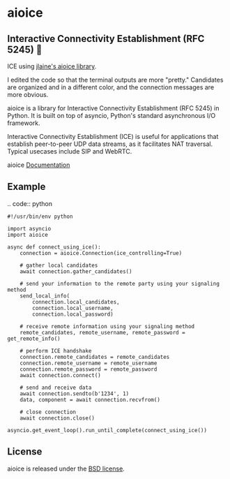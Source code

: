 # aioice


## Interactive Connectivity Establishment (RFC 5245) 🔗


ICE using [jlaine's aioice library](https://github.com/jlaine/aioice). 

I edited the code so that the terminal outputs are more "pretty." Candidates are organized and in a different color, and the connection messages are more obvious.

aioice is a library for Interactive Connectivity Establishment (RFC 5245) in Python. It is built on top of asyncio, Python's standard asynchronous I/O framework.

Interactive Connectivity Establishment (ICE) is useful for applications that establish peer-to-peer UDP data streams, as it facilitates NAT traversal. Typical usecases include SIP and WebRTC.

aioice [Documentation](https://aioice.readthedocs.io/en/stable/)


## Example


.. code:: python

    #!/usr/bin/env python

    import asyncio
    import aioice

    async def connect_using_ice():
        connection = aioice.Connection(ice_controlling=True)

        # gather local candidates
        await connection.gather_candidates()

        # send your information to the remote party using your signaling method
        send_local_info(
            connection.local_candidates,
            connection.local_username,
            connection.local_password)

        # receive remote information using your signaling method
        remote_candidates, remote_username, remote_password = get_remote_info()

        # perform ICE handshake
        connection.remote_candidates = remote_candidates
        connection.remote_username = remote_username
        connection.remote_password = remote_password
        await connection.connect()

        # send and receive data
        await connection.sendto(b'1234', 1)
        data, component = await connection.recvfrom()

        # close connection
        await connection.close()

    asyncio.get_event_loop().run_until_complete(connect_using_ice())



## License


aioice is released under the [BSD license](https://aioice.readthedocs.io/en/stable/license.html).
